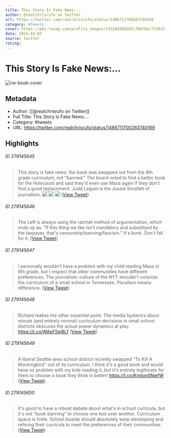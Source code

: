 ```yaml
---
title: This Story Is Fake News:...
author: @realchrisrufo on Twitter
url: https://twitter.com/realchrisrufo/status/1486711700283740169
category: #tweets
cover: https://pbs.twimg.com/profile_images/1532845681051766784/7tZ93175.jpg
date: 2024-03-03
source: twitter
rating:
---
```

# This Story Is Fake News:...

![rw-book-cover](https://pbs.twimg.com/profile_images/1532845681051766784/7tZ93175.jpg)

## Metadata
- Author: [[@realchrisrufo on Twitter]]
- Full Title: This Story Is Fake News:...
- Category: #tweets
- URL: https://twitter.com/realchrisrufo/status/1486711700283740169

## Highlights
###### ID 279145645
> This story is fake news: the book was swapped out from the 8th grade curriculum, not "banned." The board voted to find a better book for the Holocaust and said they'd even use Maus again if they don't find a good replacement.
> Judd Legum is the Jussie Smollett of journalism. 
> ![](https://pbs.twimg.com/media/FKHcZX1VkAAH72D.jpg) 
> ![](https://pbs.twimg.com/media/FKHcZ31VkAoSvz1.png) 
> ![](https://pbs.twimg.com/media/FKHcaRQVcAAb3GW.jpg) ([View Tweet](https://twitter.com/realchrisrufo/status/1486711700283740169))
    
###### ID 279145646
> The Left is always using the ratchet method of argumentation, which ends up as: "If this thing we like isn't mandatory and subsidized by the taxpayer, that's censorship/banning/fascism." It's bunk. Don't fall for it. ([View Tweet](https://twitter.com/realchrisrufo/status/1486726267898511361))
    
###### ID 279145647
> I personally wouldn't have a problem with my child reading Maus in 8th grade, but I respect that other communities have different preferences. The journalistic culture of the NYT shouldn't colonize the curriculum of a small school in Tennessee. Pluralism means difference. ([View Tweet](https://twitter.com/realchrisrufo/status/1486737237899313152))
    
###### ID 279145648
> Richard makes the other essential point. The media hysterics about minute (and entirely normal) curriculum decisions in small school districts obscures the actual power dynamics at play.
> https://t.co/WAeF5pl8Lf ([View Tweet](https://twitter.com/realchrisrufo/status/1486743136592297985))
    
###### ID 279145649
> A liberal Seattle-area school district recently swapped "To Kill A Mockingbird" out of its curriculum. I think it's a good book and would have no problem with my kids reading it, but it's entirely legitimate for them to choose a book they think is better!
> https://t.co/Kmlxm5NwfW ([View Tweet](https://twitter.com/realchrisrufo/status/1486744742318665728))
    
###### ID 279145650
> It's good to have a robust debate about what's in school curricula, but it's not "book banning" to choose one text over another. Curriculum space is finite. School boards should absolutely keep developing and refining their curricula to meet the preferences of their communities. ([View Tweet](https://twitter.com/realchrisrufo/status/1486745316250439680))
    
